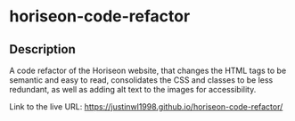 # horiseon-code-refactor

## Description
A code refactor of the Horiseon website, that changes the HTML tags to be semantic and easy to read, consolidates the CSS and classes to be less redundant, as well as adding alt text to the images for accessibility.

Link to the live URL: https://justinwl1998.github.io/horiseon-code-refactor/
